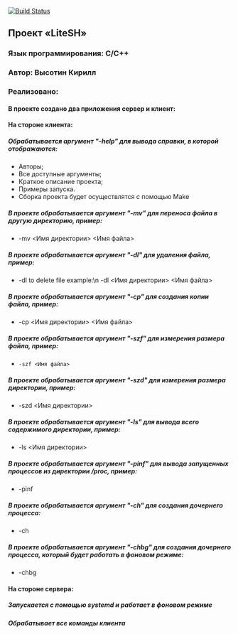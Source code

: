 [![Build Status](https://travis-ci.org/MesieGrandMasterBit/OS-L4.svg?branch=main)](https://github.com/MesieGrandMasterBit/OS-L4)

## Проект «LiteSH»

### Язык программирования: С/С++

### Автор: Высотин Кирилл
### Реализовано:
#### В проекте создано два приложения сервер и клиент:
#### На стороне клиента:
##### Обрабатывается аргумент "-help" для вывода справки, в которой отображаются:
- Авторы;
- Все доступные аргументы;
- Краткое описание проекта;
- Примеры запуска.
- Сборка проекта будет осуществлятся с помощью Make
##### В проекте обрабатывается аргумент "-mv" для переноса файла в другую директорию, пример:
- -mv <Имя директории> <Имя файла>
##### В проекте обрабатывается аргумент "-dl" для удаления файла, пример:
- -dl to delete file example:\n -dl <Имя директории> <Имя файла>
##### В проекте обрабатывается аргумент "-cp" для создания копии файла, пример:
- -cp <Имя директории> <Имя файла>
##### В проекте обрабатывается аргумент "-szf" для измерения размера файла, пример:
- `-szf <Имя файла>`
##### В проекте обрабатывается аргумент "-szd" для измерения размера директории, пример:
- -szd <Имя директории>
##### В проекте обрабатывается аргумент "-ls" для вывода всего содержимого директории, пример:
- -ls <Имя директории>
##### В проекте обрабатывается аргумент "-pinf" для вывода запущенных процессов из директории /proc, пример:
- -pinf
##### В проекте обрабатывается аргумент "-ch" для создания дочернего процесса:
- -ch
##### В проекте обрабатывается аргумент "-chbg" для создания дочернего процесса, который будет работать в фоновом режиме:
- -chbg
#### На стороне сервера:
##### Запускается с помощью systemd и работает в фоновом режиме
##### Обрабатывает все команды клиента
